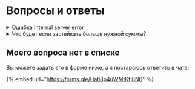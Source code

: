 # Вопросы и ответы

<details>

<summary>Ошибка Internal server error</summary>

![](.gitbook/assets/telegram-cloud-photo-size-2-5339270053104837304-x.jpg)

Если у вас возникает такая ошибка при стейке, попробуйте сделать стейк через кошелек Phantom. Если не получилось - пишите в наш чат в Дискорде)

</details>

<details>

<summary>Что будет если застейкать больше нужной суммы?</summary>

Вознаграждение не будет пропорционально сумме стейкинга. Стейкинг является процессом обеспечения. Поэтому нужно стейкать минимальную сумму, которая нужна для вашего воркера.

</details>



## Моего вопроса нет в списке&#x20;

Вы можете задать его в форме ниже, а я постараюсь ответить в чате:



{% embed url="https://forms.gle/Hati8p4uWMtKfj8N6" %}
